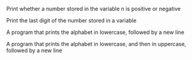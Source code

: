 Print whether a number stored in the variable n is positive or negative

Print the last digit of the number stored in a variable 

A program that prints the alphabet in lowercase, followed by a new line

A program that prints the alphabet in lowercase, and then in uppercase, followed by a new line
